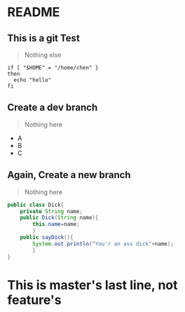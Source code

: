 # README
## This is a git Test
> Nothing else
```shell
if [ "$HOME" = "/home/chen" }
then 
  echo "hello"
fi
```
## Create a dev branch
> Nothing here
* A
* B
* C

## Again, Create a new branch
> Nothing here
```java
public class Dick{
	private String name;
	public Dick(String name){
		this.name=name;
		}
	public sayDick(){
		System.out.println("You'r an ass dick"+name);
		}
}
```
# This is master's last line, not feature's
